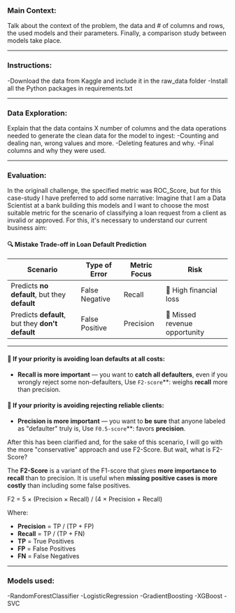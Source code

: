 ### Main Context:
Talk about the context of the problem, the data and # of columns and rows, the used models and their parameters. Finally, a comparison study between models take place. 

---

### Instructions:
-Download the data from Kaggle and include it in the raw_data folder
-Install all the Python packages in requirements.txt

---

### Data Exploration:
Explain that the data contains X number of columns and the data operations needed to generate the clean data for the model to ingest:
-Counting and dealing nan, wrong values and more.
-Deleting features and why.
-Final columns and why they were used.

---

### Evaluation:
In the originall challenge, the specified metric was ROC_Score, but for this case-study I have preferred to add some narrative:
Imagine that I am a Data Scientist at a bank building this models and I want to choose the most suitable metric for the scenario of classifying a loan request from a client as invalid or approved. For this, it's necessary to understand our current business aim:

#### 🔍 Mistake Trade-off in Loan Default Prediction
| Scenario                                              | Type of Error    | Metric Focus | Risk                        |
|--------------------------------------------------------|------------------|--------------|-----------------------------|
| Predicts **no default**, but they **default**         | False Negative   | Recall       | 💸 High financial loss      |
| Predicts **default**, but they **don't default**       | False Positive   | Precision    | 🙅 Missed revenue opportunity |

---

#### 🔹 If your priority is avoiding loan defaults at all costs:
- **Recall is more important** — you want to **catch all defaulters**, even if you wrongly reject some non-defaulters, Use `F2-score`**: weighs **recall** more than precision.

#### 🔹 If your priority is avoiding rejecting reliable clients:
- **Precision is more important** — you want to **be sure** that anyone labeled as "defaulter" truly is, Use `F0.5-score`**: favors **precision**.

After this has been clarified and, for the sake of this scenario, I will go with the more "conservative" approach and use F2-Score. But wait, what is F2-Score?

The **F2-Score** is a variant of the F1-score that gives **more importance to recall** than to precision.
It is useful when **missing positive cases is more costly** than including some false positives.

F2 = 5 × (Precision × Recall) / (4 × Precision + Recall)

Where:
- **Precision** = TP / (TP + FP)
- **Recall** = TP / (TP + FN)
- **TP** = True Positives
- **FP** = False Positives
- **FN** = False Negatives

---

### Models used:

-RandomForestClassifier
-LogisticRegression
-GradientBoosting
-XGBoost
-SVC